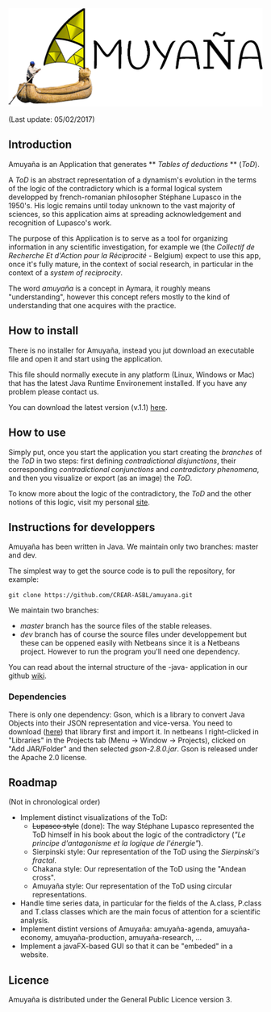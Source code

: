 ![Chuyma](https://github.com/CREAR-ASBL/amuya-a/blob/master/logo.v.2.png)

(Last update: 05/02/2017)

## Introduction
Amuyaña is an Application that generates ** *Tables of deductions* ** (*ToD*).

A *ToD* is an abstract representation of a dynamism's evolution in the terms of the logic of the contradictory which is a formal logical system developped by french-romanian philosopher Stéphane Lupasco in the 1950's. His logic remains until today unknown to the vast majority of sciences, so this application aims at spreading acknowledgement and recognition of Lupasco's work.

The purpose of this Application is to serve as a tool for organizing information in any scientific investigation, for example we (the *Collectif de Recherche Et d'Action pour la Réciprocité* - Belgium) expect to use this app, once it's fully mature, in the context of social research, in particular in the context of a *system of reciprocity*.

The word *amuyaña* is a concept in Aymara, it roughly means "understanding", however this concept refers mostly to the kind of understanding that one acquires with the practice.

## How to install
There is no installer for Amuyaña, instead you jut download an executable file and open it and start using the application.

This file should normally execute in any platform (Linux, Windows or Mac) that has the latest Java Runtime Environement installed. If you have any problem please contact us.

You can download the latest version (v.1.1) [here](https://github.com/CREAR-ASBL/amuyana/blob/master/releases/v.1.1/store/Amuya%C3%B1a.jar).

## How to use
Simply put, once you start the application you start creating the *branches* of the *ToD* in two steps: first defining *contradictional disjunctions*, their corresponding *contradictional conjunctions* and *contradictory phenomena*, and then you visualize or export (as an image) the *ToD*.

To know more about the logic of the contradictory, the *ToD* and the other notions of this logic, visit my personal [site](https://sites.google.com/site/ayarportugal/).

## Instructions for developpers
Amuyaña has been written in Java. We maintain only two branches: master and dev.
	
The simplest way to get the source code is to pull the repository, for example:

	git clone https://github.com/CREAR-ASBL/amuyana.git

We maintain two branches:

- *master* branch has the source files of the stable releases.
- *dev* branch has of course the source files under developpement but these can be oppened easily with Netbeans since it is a Netbeans project. However to run the program you'll need one dependency.

You can read about the internal structure of the -java- application in our github [wiki](https://github.com/CREAR-ASBL/amuyana/wiki).

### Dependencies

There is only one dependency: Gson, which is a library to convert Java Objects into their JSON representation and vice-versa. You need to download ([here](https://github.com/google/gson/)) that library first and import it. In netbeans I right-clicked in "Libraries" in the Projects tab (Menu &rarr; Window &rarr; Projects), clicked on "Add JAR/Folder" and then selected *gson-2.8.0.jar*. Gson is released under the Apache 2.0 license.

## Roadmap

(Not in chronological order)

- Implement distinct visualizations of the ToD:
	- ~~Lupasco style~~ (done): The way Stéphane Lupasco represented the ToD himself in his book about the logic of the contradictory (*"Le principe d'antagonisme et la logique de l'énergie"*).
	- Sierpinski style: Our representation of the ToD using the *Sierpinski's fractal*.
	- Chakana style: Our representation of the ToD using the "Andean cross".
	- Amuyaña style: Our representation of the ToD using circular representations.
- Handle time series data, in particular for the fields of the A.class, P.class and T.class classes which are the main focus of attention for a scientific analysis.
- Implement distint versions of Amuyaña: amuyaña-agenda, amuyaña-economy, amuyaña-production, amuyaña-research, ...
- Implement a javaFX-based GUI so that it can be "embeded" in a website.

## Licence

Amuyaña is distributed under the  General Public Licence version 3.